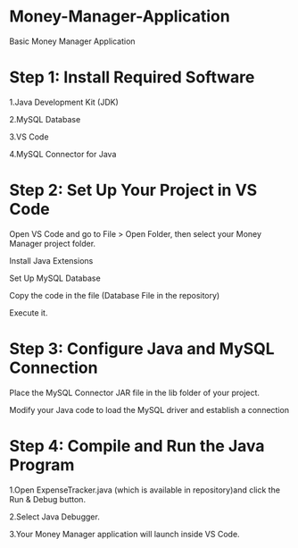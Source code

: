 # Money-Manager-Application
Basic Money Manager Application


# Step 1: Install Required Software

1.Java Development Kit (JDK)


2.MySQL Database


3.VS Code


4.MySQL Connector for Java


# Step 2: Set Up Your Project in VS Code


Open VS Code and go to File > Open Folder, then select your Money Manager project folder.


Install Java Extensions


Set Up MySQL Database


Copy the code in the file (Database File in the repository)


Execute it.


# Step 3: Configure Java and MySQL Connection


Place the MySQL Connector JAR file in the lib folder of your project.


Modify your Java code to load the MySQL driver and establish a connection


# Step 4: Compile and Run the Java Program


1.Open ExpenseTracker.java (which is available in repository)and click the Run & Debug button.


2.Select Java Debugger.


3.Your Money Manager application will launch inside VS Code.


